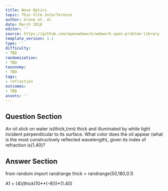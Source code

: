 ```yaml
---
title: Wave Optics
topic: Thin Film Interference
author: Urone et. al
date: March 2018
editor: ''
source: https://github.com/openwebwork/webwork-open-problem-library
template_version: 1.1
type: ''
difficulty:
- TBD
randomization:
- TBD
taxonomy:
- TBD
tags:
- refraction
outcomes:
- TBD
assets: ''
---
```


## Question Section 

An oil slick on water is(thick,(nm) thick and illuminated by white light incident perpendicular to its surface. What color does the oil appear (what is the most constructively reflected wavelength), given its index of refraction is(1.40)?



## Answer Section

from random import randrange
thick = randrange(50,180,0.1)

A1 = (4)*(thick*(10**(-9)))*(1.40)
